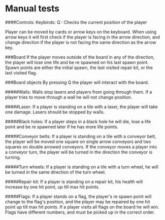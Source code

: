 # Manual tests
####Controls:
Keybinds: 
Q       :   Checks the current position of the player

Player can be moved by cards or arrow keys on the keyboard.
When using arrow keys it will first check if the player is facing in the arrow direction,
and change direction if the player is not facing the same direction as the arrow key.

###Board
If the player moves outside of the board in any of the direction, the player will lose one life and 
be re spawned on his last spawn point. Spawn points are either the initial spawn, the last visited repair kit, 
or the last visited flag.

###Board objects
By pressing Q the player will interact with the board.

#####Walls:
Walls stop lasers and players from going through them. If a player tries to move through a wall
he will not change position.

#####Laser: 
If a player is standing on a tile with a laser, the player will take one damage. Lasers
should be stopped by walls.

#####Black holes:
If a player steps in a black hole he will die, lose a life point and be re spawned later if he has more life points.

#####Conveyor belts: 
If a player is standing on a tile with a conveyor belt, the player will be moved 
one square on single arrow conveyors and two squares on double arrowed conveyors.
If the conveyor moves a player into a conveyor turn, the player will be turned in the 
direction the conveyor is turning.

#####Turn wheels: 
If a player is standing on a tile with a turn wheel, he will be turned in the same direction
of the turn wheel.

#####Repair kit:
If a player is standing on a repair kit, his health will increase by one hit point, up till max hit points.

#####Flags:
If a player stands on a flag, the player's re spawn point will change to the flag's position, 
and the player may be repaired by one hit point up till max hit points.
If a player visits all flags on the board he will win. Flags have different numbers, and must be picked up in the 
correct order. 